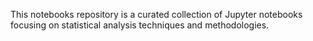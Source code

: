This notebooks repository is a curated collection of Jupyter notebooks focusing on statistical analysis techniques and methodologies. 

